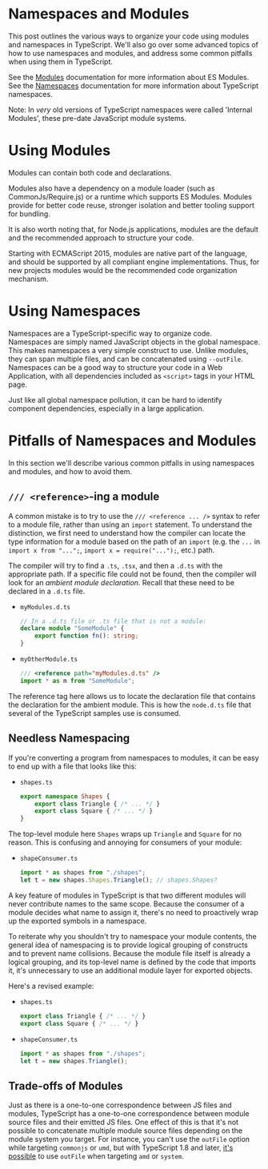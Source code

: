# Namespaces and Modules

This post outlines the various ways to organize your code using modules and namespaces in TypeScript.
We'll also go over some advanced topics of how to use namespaces and modules, and address some common pitfalls when using them in TypeScript.

See the [Modules](./Modules.md) documentation for more information about ES Modules.
See the [Namespaces](./Namespaces.md) documentation for more information about TypeScript namespaces.

Note: In _very_ old versions of TypeScript namespaces were called 'Internal Modules', these pre-date JavaScript module systems.

# Using Modules

Modules can contain both code and declarations.

Modules also have a dependency on a module loader (such as CommonJs/Require.js) or a runtime which supports ES Modules.
Modules provide for better code reuse, stronger isolation and better tooling support for bundling.

It is also worth noting that, for Node.js applications, modules are the default and the recommended approach to structure your code.

Starting with ECMAScript 2015, modules are native part of the language, and should be supported by all compliant engine implementations.
Thus, for new projects modules would be the recommended code organization mechanism.

# Using Namespaces

Namespaces are a TypeScript-specific way to organize code.  
Namespaces are simply named JavaScript objects in the global namespace.
This makes namespaces a very simple construct to use.
Unlike modules, they can span multiple files, and can be concatenated using `--outFile`.
Namespaces can be a good way to structure your code in a Web Application, with all dependencies included as `<script>` tags in your HTML page.

Just like all global namespace pollution, it can be hard to identify component dependencies, especially in a large application.

# Pitfalls of Namespaces and Modules

In this section we'll describe various common pitfalls in using namespaces and modules, and how to avoid them.

## `/// <reference>`-ing a module

A common mistake is to try to use the `/// <reference ... />` syntax to refer to a module file, rather than using an `import` statement.
To understand the distinction, we first need to understand how the compiler can locate the type information for a module based on the path of an `import` (e.g. the `...` in `import x from "...";`, `import x = require("...");`, etc.) path.

The compiler will try to find a `.ts`, `.tsx`, and then a `.d.ts` with the appropriate path.
If a specific file could not be found, then the compiler will look for an *ambient module declaration*.
Recall that these need to be declared in a `.d.ts` file.

* `myModules.d.ts`

  ```ts
  // In a .d.ts file or .ts file that is not a module:
  declare module "SomeModule" {
      export function fn(): string;
  }
  ```

* `myOtherModule.ts`

  ```ts
  /// <reference path="myModules.d.ts" />
  import * as m from "SomeModule";
  ```

The reference tag here allows us to locate the declaration file that contains the declaration for the ambient module.
This is how the `node.d.ts` file that several of the TypeScript samples use is consumed.

## Needless Namespacing

If you're converting a program from namespaces to modules, it can be easy to end up with a file that looks like this:

* `shapes.ts`

  ```ts
  export namespace Shapes {
      export class Triangle { /* ... */ }
      export class Square { /* ... */ }
  }
  ```

The top-level module here `Shapes` wraps up `Triangle` and `Square` for no reason.
This is confusing and annoying for consumers of your module:

* `shapeConsumer.ts`

  ```ts
  import * as shapes from "./shapes";
  let t = new shapes.Shapes.Triangle(); // shapes.Shapes?
  ```

A key feature of modules in TypeScript is that two different modules will never contribute names to the same scope.
Because the consumer of a module decides what name to assign it, there's no need to proactively wrap up the exported symbols in a namespace.

To reiterate why you shouldn't try to namespace your module contents, the general idea of namespacing is to provide logical grouping of constructs and to prevent name collisions.
Because the module file itself is already a logical grouping, and its top-level name is defined by the code that imports it, it's unnecessary to use an additional module layer for exported objects.

Here's a revised example:

* `shapes.ts`

  ```ts
  export class Triangle { /* ... */ }
  export class Square { /* ... */ }
  ```

* `shapeConsumer.ts`

  ```ts
  import * as shapes from "./shapes";
  let t = new shapes.Triangle();
  ```

## Trade-offs of Modules

Just as there is a one-to-one correspondence between JS files and modules, TypeScript has a one-to-one correspondence between module source files and their emitted JS files.
One effect of this is that it's not possible to concatenate multiple module source files depending on the module system you target.
For instance, you can't use the `outFile` option while targeting `commonjs` or `umd`, but with TypeScript 1.8 and later, [it's possible](./release%20notes/TypeScript%201.8.md#concatenate-amd-and-system-modules-with---outfile) to use `outFile` when targeting `amd` or `system`.
